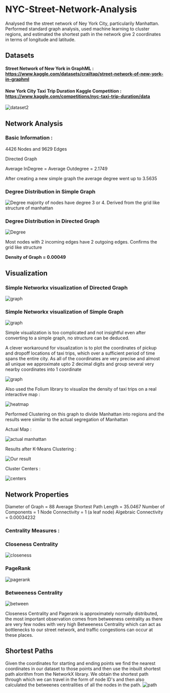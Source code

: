 # NYC-Street-Network-Analysis
Analysed the the street network of Ney York City, particularily Manhattan. Performed standard graph analysis, used machine learning to cluster regions, and estimated the shortest path in the network give 2 coordinates in terms of longitude and latitude.

## Datasets 
#### Street Network of New York in GraphML : https://www.kaggle.com/datasets/crailtap/street-network-of-new-york-in-graphml
#### New York City Taxi Trip Duration Kaggle Competition : https://www.kaggle.com/competitions/nyc-taxi-trip-duration/data

![dataset2](graph-static/data.png)
## Network Analysis
### Basic Information :
4426 Nodes and 9629 Edges

Directed Graph

Average InDegree = Average Outdegree = 2.1749

After creating a new simple graph the average degree went up to 3.5635

### Degree Distribution in Simple Graph
![Degree](graph-static/degree.png)
majority of nodes have degree 3 or 4. Derived from the grid like structure of manhattan

### Degree Distribution in Directed Graph
![Degree](graph-static/degree2.png)

Most nodes with 2 incoming edges have 2 outgoing edges. Confirms the grid like structure

**Density of Graph = 0.00049** 
## Visualization
### Simple Networkx visualization of Directed Graph
![graph](graph-static/dense.png)
### Simple Networkx visualization of Simple Graph
![graph](graph-static/simple.png)

Simple visualization is too complicated and not insightful even after converting to a simple graph, no structure can be deduced.

A clever workaround for visualization is to plot the coordinates of pickup and dropoff locations of taxi trips, which over a sufficient period of time spans the entire city. As all of the coordinates are very precise and almost all unique we approximate upto 2 decimal digits and group several very nearby coordinates into 1 coordinate

![graph](graph-static/corrected.png)

Also used the Folium library to visualize the density of taxi trips on a real interactive map :

![heatmap](graph-static/map.png)

Performed Clustering on this graph to divide Manhattan into regions and the results were similar to the actual segregation of Manhattan

Actual Map : 

![actual manhattan](graph-static/manhattan.png)

Results after K-Means Clustering :

![Our result](graph-static/clusters.png)

Cluster Centers :

![centers](graph-static/centers.png)

## Network Properties

Diameter of Graph = 88
Average Shortest Path Length = 35.0467
Number of Components = 1
Node Connectivity = 1 (a leaf node)
Algebraic Connectivity = 0.00034232

### Centrality Measures :
### Closeness Centrality
![closeness](graph-static/closeness.png)
### PageRank
![pagerank](graph-static/pagerank.png)
### Betweeness Centrality
![between](graph-static/between.png)

Closeness Centrality and Pagerank is approximately normally distributed, the most important observation comes from betweeness centrality as there are very few nodes with very high Betweeness Centrality which can act as bottlenecks to our street network, and traffic congestions can occur at these places.

## Shortest Paths
Given the coordinates for starting and ending points we find the nearest coordinates in our dataset to those points and then use the inbuilt shortest path alorithm from the NetworkX library. We obtain the shortest path through which we can travel in the form of node ID's and then also calculated the betweenes  centralities of all the nodes in the path.
![path](graph-static/path.png)
